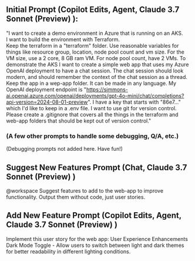 ## Initial Prompt (Copilot Edits, Agent,  Claude 3.7 Sonnet (Preview) ):

"I want to create a demo environment in Azure that is running on an AKS.  
I want to build the environment with Terraform.  
Keep the terraform in a "terraform" folder.  Use reasonable variables for things like resource group, location, node pool count and vm size. For the VM size, use a 2 core, 8 GB ram VM.  For node pool count, have 2 VMs.
To demonstrate the AKS I want to create a simple web app that uses my Azure OpenAI deployment to have a chat session. The chat session should look modern, and should remember the context of the chat session as a thread.
Keep the app in a wep-app folder.  It can be made in any language. My OpenAI deployment endpoint is "https://simmons-ai.openai.azure.com/openai/deployments/gpt-4o-mini/chat/completions?api-version=2024-08-01-preview".  I have a key that starts with "86e7..." which I'd like to keep in a .env file.
I want to use git for version control.  Please create a .gitignore that covers all the things in the terraform and web-app folders that should be kept out of version control."


### (A few other prompts to handle some debugging, Q/A, etc.)

(Debugging prompts not added here. Have fun!)


## Suggest New Features Prompt (Chat,  Claude 3.7 Sonnet (Preview) )

@workspace Suggest features to add to the web-app to improve functionality.
Output them without code, just user stories.

## Add New Feature Prompt (Copilot Edits, Agent, Claude 3.7 Sonnet (Preview) )

Implement this user story for the web app:
User Experience Enhancements
Dark Mode Toggle - Allow users to switch between light and dark themes for better readability in different lighting conditions.

